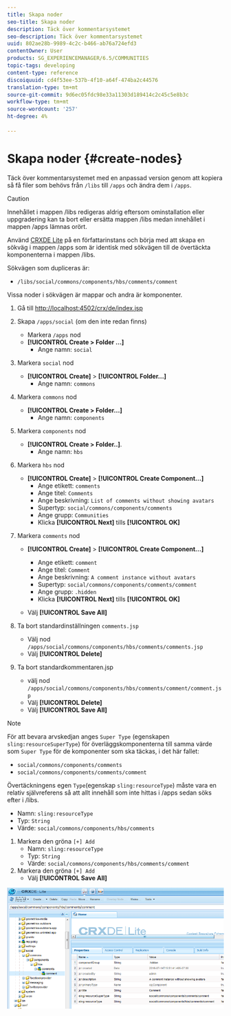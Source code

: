 ```yaml
---
title: Skapa noder
seo-title: Skapa noder
description: Täck över kommentarsystemet
seo-description: Täck över kommentarsystemet
uuid: 802ae28b-9989-4c2c-b466-ab76a724efd3
contentOwner: User
products: SG_EXPERIENCEMANAGER/6.5/COMMUNITIES
topic-tags: developing
content-type: reference
discoiquuid: cd4f53ee-537b-4f10-a64f-474ba2c44576
translation-type: tm+mt
source-git-commit: 9d6ec05fdc98e33a11303d189414c2c45c5e8b3c
workflow-type: tm+mt
source-wordcount: '257'
ht-degree: 4%

---
```



# Skapa noder {#create-nodes}

Täck över kommentarsystemet med en anpassad version genom att kopiera så få filer som behövs från `/libs` till `/apps` och ändra dem i `/apps`.

>[!CAUTION]
>
>Innehållet i mappen /libs redigeras aldrig eftersom ominstallation eller uppgradering kan ta bort eller ersätta mappen /libs medan innehållet i mappen /apps lämnas orört.


Använd [CRXDE Lite](../../help/sites-developing/developing-with-crxde-lite.md) på en författarinstans och börja med att skapa en sökväg i mappen /apps som är identisk med sökvägen till de övertäckta komponenterna i mappen /libs.

Sökvägen som dupliceras är:

* `/libs/social/commons/components/hbs/comments/comment`

Vissa noder i sökvägen är mappar och andra är komponenter.

1. Gå till [http://localhost:4502/crx/de/index.jsp](http://localhost:4502/crx/de/index.jsp)
1. Skapa `/apps/social` (om den inte redan finns)
   * Markera `/apps` nod
   * **[!UICONTROL Create > Folder ...]**
      * Ange namn: `social`
1. Markera `social` nod
   * **[!UICONTROL Create]** > **[!UICONTROL Folder...]**
      * Ange namn: `commons`
1. Markera `commons` nod
   * **[!UICONTROL Create > Folder...]**
      * Ange namn: `components`
1. Markera `components` nod
   * **[!UICONTROL Create > Folder..]**.
      * Ange namn: `hbs`
1. Markera `hbs` nod
   * **[!UICONTROL Create]** > **[!UICONTROL Create Component...]**
      * Ange etikett: `comments`
      * Ange titel: `Comments`
      * Ange beskrivning: `List of comments without showing avatars`
      * Supertyp: `social/commons/components/comments`
      * Ange grupp: `Communities`
      * Klicka **[!UICONTROL Next]** tills **[!UICONTROL OK]**
1. Markera `comments` nod

   * **[!UICONTROL Create]** > **[!UICONTROL Create Component...]**

      * Ange etikett: `comment`
      * Ange titel: `Comment`
      * Ange beskrivning: `A comment instance without avatars`
      * Supertyp: `social/commons/components/comments/comment`
      * Ange grupp: `.hidden`
      * Klicka **[!UICONTROL Next]** tills **[!UICONTROL OK]**
   * Välj **[!UICONTROL Save All]**
1. Ta bort standardinställningen `comments.jsp`
   * Välj nod `/apps/social/commons/components/hbs/comments/comments.jsp`
   * Välj **[!UICONTROL Delete]**
1. Ta bort standardkommentaren.jsp
   * välj nod `/apps/social/commons/components/hbs/comments/comment/comment.jsp`
   * Välj **[!UICONTROL Delete]**
   * Välj **[!UICONTROL Save All]**

>[!NOTE]
>
>För att bevara arvskedjan anges `Super Type` (egenskapen `sling:resourceSuperType`) för överläggskomponenterna till samma värde som `Super Type` för de komponenter som ska täckas, i det här fallet:
>
>* `social/commons/components/comments`
>* `social/commons/components/comments/comment`

>



Övertäckningens egen `Type`(egenskap `sling:resourceType`) måste vara en relativ självreferens så att allt innehåll som inte hittas i /apps sedan söks efter i /libs.
* Namn: `sling:resourceType`
* Typ: `String`
* Värde: `social/commons/components/hbs/comments`

1. Markera den gröna `[+] Add`
   * Namn: `sling:resourceType`
   * Typ: `String`
   * Värde: `social/commons/components/hbs/comments/comment`
1. Markera den gröna `[+] Add`
   * Välj **[!UICONTROL Save All]**

![create-nodes](assets/create-nodes.png)

